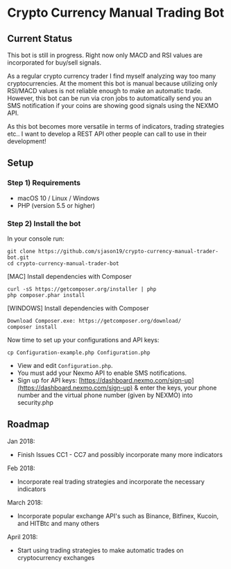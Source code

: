 # Crypto Currency Manual Trading Bot
## Current Status
This bot is still in progress. Right now only MACD and RSI values are incorporated for buy/sell signals.

As a regular crypto currency trader I find myself analyzing way too many cryptocurrencies. At the moment this bot is manual because utilizing only RSI/MACD values is not reliable enough to make an automatic trade. However, this bot can be run via cron jobs to automatically send you an SMS notification if your coins are showing good signals using the NEXMO API.

As this bot becomes more versatile in terms of indicators, trading strategies etc.. I want to develop a REST API other people can call to use in their development!

## Setup

### Step 1) Requirements
- macOS 10 / Linux / Windows
- PHP (version 5.5 or higher)

### Step 2) Install the bot

In your console run:

```
git clone https://github.com/sjason19/crypto-currency-manual-trader-bot.git
cd crypto-currency-manual-trader-bot
```

[MAC] Install dependencies with Composer
```
curl -sS https://getcomposer.org/installer | php 
php composer.phar install
```

[WINDOWS] Install dependencies with Composer
```
Download Composer.exe: https://getcomposer.org/download/
composer install 
```

Now time to set up your configurations and API keys:
```
cp Configuration-example.php Configuration.php
```

- View and edit `Configuration.php`.
- You must add your Nexmo API to enable SMS notifications.
- Sign up for API keys: [https://dashboard.nexmo.com/sign-up](https://dashboard.nexmo.com/sign-up) & enter the keys, your phone number and the virtual phone number (given by NEXMO) into security.php


## Roadmap

Jan 2018:
- Finish Issues CC1 - CC7 and possibly incorporate many more indicators

Feb 2018:
- Incorporate real trading strategies and incorporate the necessary indicators

March 2018:
- Incorporate popular exchange API's such as Binance, Bitfinex, Kucoin, and HITBtc and many others

April 2018:
- Start using trading strategies to make automatic trades on cryptocurrency exchanges

